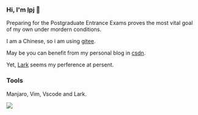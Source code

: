 ### Hi, I'm [lpj](https://brannua.github.io/about/) 👋

Preparing for the Postgraduate Entrance Exams proves the most vital goal of my own under mordern conditions.

I am a Chinese, so i am using [gitee](https://gitee.com/pj-l/).

May be you can benefit from my personal blog in [csdn](https://blog.csdn.net/Brannua/).

Yet, [Lark](https://www.feishu.cn/) seems my perference at persent.

### Tools

Manjaro, Vim, Vscode and Lark.

<img src="https://github-readme-stats.vercel.app/api/top-langs/?username=Brannua&layout=compact&langs_count=6" />
